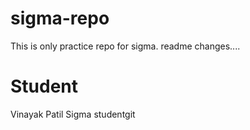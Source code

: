 # sigma-repo
This is only practice repo for sigma.
readme changes....
# Student
Vinayak Patil
Sigma studentgit